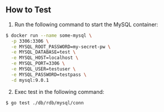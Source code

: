 ## How to Test

1. Run the following command to start the MySQL container:

```bash
$ docker run --name some-mysql \
  -p 3306:3306 \
  -e MYSQL_ROOT_PASSWORD=my-secret-pw \
  -e MYSQL_DATABASE=test \
  -e MYSQL_HOST=localhost \
  -e MYSQL_PORT=3306 \
  -e MYSQL_USER=testuser \
  -e MYSQL_PASSWORD=testpass \
  -d mysql:9.0.1
```

2. Exec test in the following command:

```bash
$ go test ./db/rdb/mysql/conn 
```